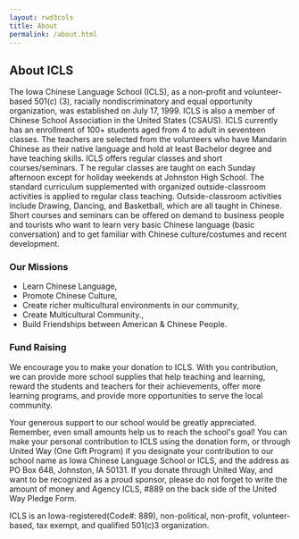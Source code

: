 ```yaml
---
layout: rwd3cols
title: About
permalink: /about.html
---
```

## About ICLS


The Iowa Chinese Language School (ICLS), as a non-profit and volunteer-based 501(c) (3), racially nondiscriminatory and equal opportunity organization, was established on July 17, 1999. ICLS is also a member of Chinese School Association in the United States (CSAUS). ICLS currently has an enrollment of 100+ students aged from 4 to adult in seventeen classes. The teachers are selected from the volunteers who have Mandarin Chinese as their native language and hold at least Bachelor degree and have teaching skills. ICLS offers regular classes and short courses/seminars. T he regular classes are taught on each Sunday afternoon except for holiday weekends at Johnston High School. The standard curriculum supplemented with organized outside-classroom activities is applied to regular class teaching. Outside-classroom activities include Drawing, Dancing, and Basketball, which are all taught in Chinese. Short courses and seminars can be offered on demand to business people and tourists who want to learn very basic Chinese language (basic conversation) and to get familiar with Chinese culture/costumes and recent development.

### Our Missions

- Learn Chinese Language,
- Promote Chinese Culture,
- Create richer multicultural environments in our community,
- Create Multicultural Community.,
- Build Friendships between American & Chinese People.

### Fund Raising

We encourage you to make your donation to ICLS. With you contribution, we can provide more school supplies that help teaching and learning, reward the students and teachers for their achievements, offer more learning programs, and provide more opportunities to serve the local community.

Your generous support to our school would be greatly appreciated. Remember, even small amounts help us to reach the school's goal! You can make your personal contribution to ICLS using the donation form, or through United Way (One Gift Program) if you designate your contribution to our school name as Iowa Chinese Language School or ICLS, and the address as PO Box 648, Johnston, IA 50131. If you donate through United Way, and want to be recognized as a proud sponsor, please do not forget to write the amount of money and Agency ICLS, #889 on the back side of the United Way Pledge Form.

ICLS is an Iowa-registered(Code#: 889), non-political, non-profit, volunteer-based, tax exempt, and qualified 501(c)3 organization.
